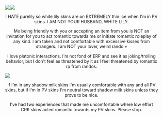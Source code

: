 ![](https://64.media.tumblr.com/c98a54742d0f6e4f4c8d68a302abfcf4/76f0eea448f6a984-85/s75x75_c1/b5ab64b8d6ce759dbc9f1a9e2f6bd2a58a068d96.gifv)![](https://64.media.tumblr.com/1695c260574323daab4f4fc665a86d45/1016a75420cbd368-09/s100x200/7bc9695137300b0ffc801e1ce3f68dbd16b11b7d.pnj)

<p align="center">I HATE purelily so white lily skins are on EXTREMELY thin ice when I'm in PV skins. I AM NOT YOUR HUSBAND, WHITE LILY.</p>

<p align="center">Me being friendly with you or accepting an item from you is NOT an invitation for you to act romantic towards me or initiate romantic roleplay of any kind. I am taken and not comfortable with excessive kisses from strangers. I am NOT your lover, weird rando 💀</p>

<p align="center">I love platonic interactions. I'm not fond of ERP and see it as joking/trolling behavior, but I don't feel as threatened by it as I feel threatened by romantic rp from randos.</p>

![](https://64.media.tumblr.com/c22d561eb08d19820072ba898eeb223e/4cec3132729865ad-d7/s1280x1920/7b981ca36892813f29dba1c8a7f2ee4c5055d260.png)

<p align="center">If I'm in any shadow milk skins I'm usually comfortable with any and all PV skins, but if I'm in PV skins I'm neutral toward shadow milk skins unless they prove to be nice.</p>

<p align="center">I've had two experiences that made me uncomfortable where low effort CRK skins acted romantic towards my PV skins. Please stop.</p>

<!--
**lonelybluebird/lonelybluebird** is a ✨ _special_ ✨ repository because its `README.md` (this file) appears on your GitHub profile.>
